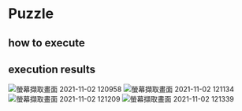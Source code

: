 # Puzzle

## how to execute


## execution results

![螢幕擷取畫面 2021-11-02 120958](https://user-images.githubusercontent.com/84724495/139786476-801300ba-33aa-4c49-8e8f-a31d3ef1f64b.png)
![螢幕擷取畫面 2021-11-02 121134](https://user-images.githubusercontent.com/84724495/139786883-48758e64-c713-4b6e-b5a9-8707cf475e69.png)
![螢幕擷取畫面 2021-11-02 121209](https://user-images.githubusercontent.com/84724495/139786889-4af11d84-260c-4216-9f7b-88668fd2455d.png)
![螢幕擷取畫面 2021-11-02 121339](https://user-images.githubusercontent.com/84724495/139786892-96035e2f-f1ae-4ed5-ba0c-39775c86087b.png)
